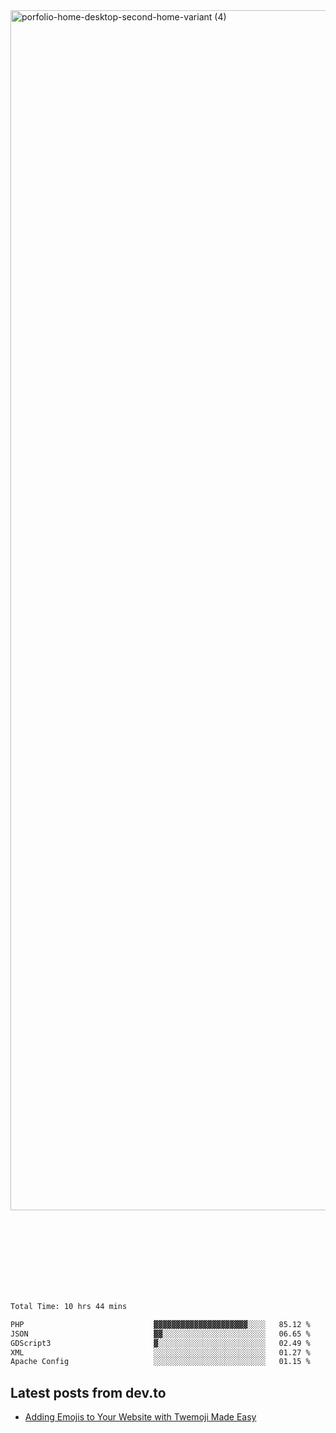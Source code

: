 <img width="1920" alt="porfolio-home-desktop-second-home-variant (4)" src="https://user-images.githubusercontent.com/44812120/231556360-1ee1d327-1a45-4bda-a93d-dd32a34149e4.png">
 
 
 
 
 
 <br><br><br><br><br><br><br>
<!--START_SECTION:waka-->

```txt
Total Time: 10 hrs 44 mins

PHP                             ▓▓▓▓▓▓▓▓▓▓▓▓▓▓▓▓▓▓▓▓▓░░░░   85.12 %
JSON                            ▓▓░░░░░░░░░░░░░░░░░░░░░░░   06.65 %
GDScript3                       ▓░░░░░░░░░░░░░░░░░░░░░░░░   02.49 %
XML                             ░░░░░░░░░░░░░░░░░░░░░░░░░   01.27 %
Apache Config                   ░░░░░░░░░░░░░░░░░░░░░░░░░   01.15 %
```

<!--END_SECTION:waka-->

## Latest posts from dev.to
<!-- MEDIUM-STORY-LIST:START -->
- [Adding Emojis to Your Website with Twemoji Made Easy](https://dev.to/danielsebesta/adding-emojis-to-your-website-with-twemoji-made-easy-mc8)
<!-- MEDIUM-STORY-LIST:END -->

